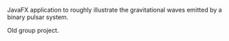 JavaFX application to roughly illustrate the gravitational waves emitted by a binary pulsar system.

Old group project.
